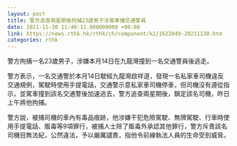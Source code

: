 ```yaml
---
layout: post
title: 警方追查兩星期後拘捕23歲男子涉駕車撞交通警員
date: 2021-11-30 11:40:11.000000000 +08:00
link: https://news.rthk.hk/rthk/ch/component/k2/1622049-20211130.htm
categories: rthk
---
```


警方拘捕一名23歲男子，涉嫌本月14日在九龍灣撞到一名交通警員後逃走。

警方表示，一名交通警於本月14日駛經九龍灣啟祥道，發現一名私家車司機違反交通規例，駕駛時使用手提電話，交通警示意私家車司機停車，但司機沒有遵從指示，並駕車撞到該名交通警後加速逃去，警方追查兩星期後，鎖定該名司機，昨日上午將他拘捕。

警方說，被捕司機的車內有毒品痕跡，他涉嫌干犯危險駕駛、無牌駕駛、行車時使用手提電話、販毒等9項罪行，被捕人士除了販毒外承認其他罪行，警方斥責該名司機目無法紀，公然違法，予以嚴厲譴責，指他令前線執法人員的生命受到威脅。
